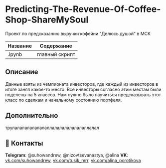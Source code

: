 # Predicting-The-Revenue-Of-Coffee-Shop-ShareMySoul
Проект по предсказанию выручки кофейни "Делюсь душой" в МСК

Название                                   | Содержание
-------------------------------------------|----------------------
.ipynb   | главный скрипт


##                                                                    Описание

Данные взяты из чемпионата инвесторов, где каждый из инвесторов в итоге занял какое-то место. Все инвесторы согласно этим местам были поделены на 5 классов.
Нам нужно было научиться предсказывать этот класс по сделкам и начальному состоянию портфеля.

##                                                                    Дополнительно

трулалалалалалалаллалалалалалалаллалал

## :paw_prints: Контакты

**Telegram**: @suhowandrew, @nizovtsevanastya, @alina
**VK**: [vk.com/suhowandrew](https://vk.com/suhowandrew), [vk.com/tusik_mrr](https://vk.com/tusik_mrr), [vk.com/alina_porotikova](https://vk.com/alina_porotikova)
